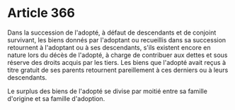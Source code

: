 # Article 366

Dans la succession de l'adopté, à défaut de descendants et de conjoint survivant, les biens donnés par l'adoptant ou recueillis dans sa succession retournent à l'adoptant ou à ses descendants, s'ils existent encore en nature lors du décès de l'adopté, à charge de contribuer aux dettes et sous réserve des droits acquis par les tiers. Les biens que l'adopté avait reçus à titre gratuit de ses parents retournent pareillement à ces derniers ou à leurs descendants.

Le surplus des biens de l'adopté se divise par moitié entre sa famille d'origine et sa famille d'adoption.
